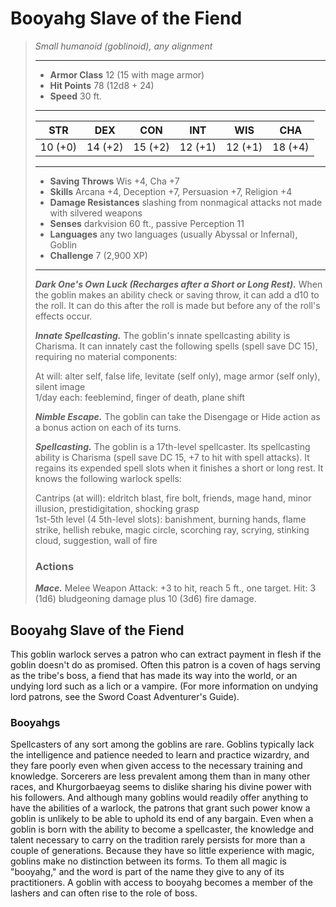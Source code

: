 # Booyahg Slave of the Fiend
>*Small humanoid (goblinoid), any alignment*
>___
>- **Armor Class** 12 (15 with mage armor)
>- **Hit Points** 78 (12d8 + 24)
>- **Speed** 30 ft.
>___
>|STR|DEX|CON|INT|WIS|CHA|
>|:---:|:---:|:---:|:---:|:---:|:---:|
>|10 (+0)|14 (+2)|15 (+2)|12 (+1)|12 (+1)|18 (+4)|
>___
>- **Saving Throws** Wis +4, Cha +7
>- **Skills** Arcana +4, Deception +7, Persuasion +7, Religion +4
>- **Damage Resistances** slashing from nonmagical attacks not made with silvered weapons
>- **Senses** darkvision 60 ft., passive Perception 11
>- **Languages** any two languages (usually Abyssal or Infernal), Goblin
>- **Challenge** 7 (2,900 XP)
>___
>***Dark One's Own Luck (Recharges after a Short or Long Rest).*** When the goblin makes an ability check or saving throw, it can add a d10 to the roll. It can do this after the roll is made but before any of the roll's effects occur.  
>
>***Innate Spellcasting.*** The goblin's innate spellcasting ability is Charisma. It can innately cast the following spells (spell save DC 15), requiring no material components:  
>
>At will: alter self, false life, levitate (self only), mage armor (self only), silent image  
>1/day each: feeblemind, finger of death, plane shift  
>
>
>***Nimble Escape.*** The goblin can take the Disengage or Hide action as a bonus action on each of its turns.  
>
>***Spellcasting.*** The goblin is a 17th-level spellcaster. Its spellcasting ability is Charisma (spell save DC 15, +7 to hit with spell attacks). It regains its expended spell slots when it finishes a short or long rest. It knows the following warlock spells:  
>
>Cantrips (at will): eldritch blast, fire bolt, friends, mage hand, minor illusion, prestidigitation, shocking grasp  
>1st-5th level (4 5th-level slots): banishment, burning hands, flame strike, hellish rebuke, magic circle, scorching ray, scrying, stinking cloud, suggestion, wall of fire  
>
>### Actions
>***Mace.*** Melee Weapon Attack: +3 to hit, reach 5 ft., one target. Hit: 3 (1d6) bludgeoning damage plus 10 (3d6) fire damage.
## Booyahg Slave of the Fiend
This goblin warlock serves a patron who can extract payment in flesh if the goblin doesn't do as promised. Often this patron is a coven of hags serving as the tribe's boss, a fiend that has made its way into the world, or an undying lord such as a lich or a vampire. (For more information on undying lord patrons, see the Sword Coast Adventurer's Guide).
### Booyahgs
Spellcasters of any sort among the goblins are rare. Goblins typically lack the intelligence and patience needed to learn and practice wizardry, and they fare poorly even when given access to the necessary training and knowledge. Sorcerers are less prevalent among them than in many other races, and Khurgorbaeyag seems to dislike sharing his divine power with his followers. And although many goblins would readily offer anything to have the abilities of a warlock, the patrons that grant such power know a goblin is unlikely to be able to uphold its end of any bargain.
Even when a goblin is born with the ability to become a spellcaster, the knowledge and talent necessary to carry on the tradition rarely persists for more than a couple of generations. Because they have so little experience with magic, goblins make no distinction between its forms. To them all magic is "booyahg," and the word is part of the name they give to any of its practitioners.
A goblin with access to booyahg becomes a member of the lashers and can often rise to the role of boss.